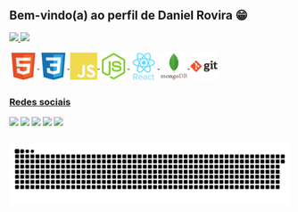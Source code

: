 ## Bem-vindo(a) ao perfil de Daniel Rovira 😁

<div>
  <a href="https://github.com/danielrovira">
  <img height="180em" src="https://github-readme-stats.vercel.app/api?username=danielrovira&show_icons=true&theme=tokyonight&include_all_commits=true&count_private=true"/>
  <img height="180em" src="https://github-readme-stats.vercel.app/api/top-langs/?username=danielrovira&layout=compact&langs_count=10&theme=tokyonight"/>
</div>
 
<div style="display: inline_block"><br>
  <img align="center" alt="HTML" height="50" width="50" src="https://raw.githubusercontent.com/devicons/devicon/master/icons/html5/html5-original.svg">
  <img align="center" alt="CSS" height="50" width="50" src="https://raw.githubusercontent.com/devicons/devicon/master/icons/css3/css3-original.svg">
  <img align="center" alt="Js" height="50" width="50" src="https://raw.githubusercontent.com/devicons/devicon/master/icons/javascript/javascript-plain.svg">
  <img align="center" alt="Node" height="50" width="50" src="https://raw.githubusercontent.com/devicons/devicon/master/icons/nodejs/nodejs-original.svg">
  <img align="center" alt="React" height="50" width="50" src="https://raw.githubusercontent.com/devicons/devicon/master/icons/react/react-original-wordmark.svg">
  <img align="center" alt="MongoDB" height="50" width="50" src="https://raw.githubusercontent.com/devicons/devicon/master/icons/mongodb/mongodb-original-wordmark.svg">
  <img align="center" alt="Git" height="50" width="50" src="https://raw.githubusercontent.com/devicons/devicon/master/icons/git/git-original-wordmark.svg">
</div>

 ##
  ### Redes sociais
 
<div> 
  <a href="https://www.youtube.com/danielrovirat" target="_blank"><img src="https://img.shields.io/badge/YouTube-FF0000?style=for-the-badge&logo=youtube&logoColor=white" target="_blank"></a>
  <a href="https://instagram.com/danielrovira_" target="_blank"><img src="https://img.shields.io/badge/-Instagram-%23E4405F?style=for-the-badge&logo=instagram&logoColor=white" target="_blank"></a>
  <a href="https://discord.gg/" target="_blank"><img src="https://img.shields.io/badge/Discord-7289DA?style=for-the-badge&logo=discord&logoColor=white" target="_blank"></a> 
  <a href = "mailto: danielroviratorres@gmail.com"><img src="https://img.shields.io/badge/-Gmail-%23333?style=for-the-badge&logo=gmail&logoColor=white" target="_blank"></a>
  <a href="https://www.linkedin.com/in/danielroviratorres" target="_blank"><img src="https://img.shields.io/badge/-LinkedIn-%230077B5?style=for-the-badge&logo=linkedin&logoColor=white" target="_blank"></a>
  
 ##

![Snake animation](https://github.com/DanielRovira/DanielRovira/blob/output/github-contribution-grid-snake.svg)
  
</div>
    
